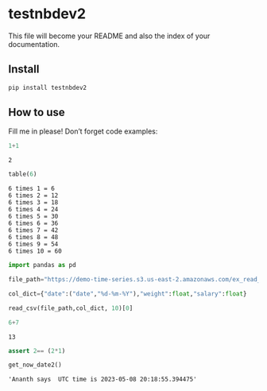 testnbdev2
================

<!-- WARNING: THIS FILE WAS AUTOGENERATED! DO NOT EDIT! -->

This file will become your README and also the index of your
documentation.

## Install

``` sh
pip install testnbdev2
```

## How to use

Fill me in please! Don’t forget code examples:

``` python
1+1
```

    2

``` python
table(6)
```

    6 times 1 = 6
    6 times 2 = 12
    6 times 3 = 18
    6 times 4 = 24
    6 times 5 = 30
    6 times 6 = 36
    6 times 7 = 42
    6 times 8 = 48
    6 times 9 = 54
    6 times 10 = 60

``` python
import pandas as pd
```

``` python
file_path="https://demo-time-series.s3.us-east-2.amazonaws.com/ex_read_csv1.csv"

col_dict={"date":("date","%d-%m-%Y"),"weight":float,"salary":float}

read_csv(file_path,col_dict, 10)[0]
```

``` python
6+7
```

    13

``` python
assert 2== (2*1)
```

``` python
get_now_date2()
```

    'Ananth says  UTC time is 2023-05-08 20:18:55.394475'
